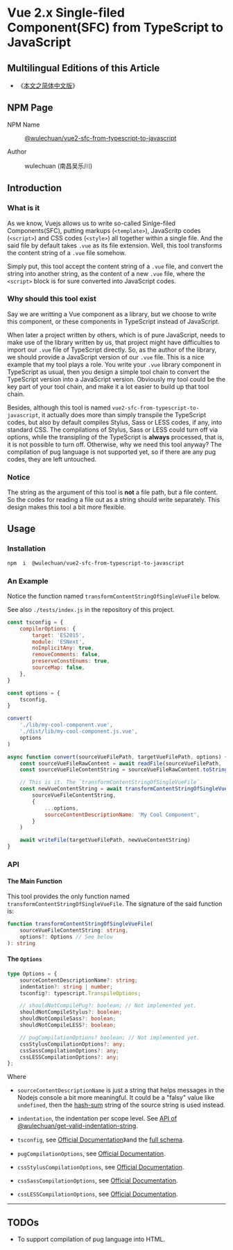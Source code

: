 # Vue 2.x Single-filed Component(SFC) from TypeScript to JavaScript

<link rel="stylesheet" href="./node_modules/@wulechuan/css-stylus-markdown-themes/dist/css/wulechuan-styles-for-html-via-markdown--vscode.default.min.css">



## Multilingual Editions of this Article

- 《[本文之简体中文版](./ReadMe.md)》




## NPM Page

<dl>
<dt>NPM Name</dt>
<dd>

[@wulechuan/vue2-sfc-from-typescript-to-javascript](https://www.npmjs.com/package/@wulechuan/vue2-sfc-from-typescript-to-javascript)

</dd>
<dt>Author</dt>
<dd><p>wulechuan (南昌吴乐川)</p></dd>
</dl>





## Introduction

### What is it

As we know, Vuejs allows us to write so-called Sinlge-filed Components(SFC), putting markups (`<template>`), JavaScritp codes (`<script>`) and CSS codes (`<style>`) all together within a single file. And the said file by default takes `.vue` as its file extension. Well, this tool transforms the content string of a `.vue` file somehow.

Simply put, this tool accept the content string of a `.vue` file, and convert the string into another string, as the content of a new `.vue` file, where the `<script>` block is for sure converted into JavaScript codes.




### Why should this tool exist

Say we are writting a Vue component as a library, but we choose to write this component, or these components in TypeScript instead of JavaScript.

When later a project written by others, which is of pure JavaScript, needs to make use of the library written by us, that project might have difficulties to import our `.vue` file of TypeScript directly. So, as the author of the library, we should provide a JavaScript version of our `.vue` file. This is a nice example that my tool plays a role. You write your `.vue` library component in TypeScript as usual, then you design a simple tool chain to convert the TypeScript version into a JavaScript version. Obviously my tool could be the key part of your tool chain, and make it a lot easier to build up that tool chain.


Besides, although this tool is named `vue2-sfc-from-typescript-to-javascript`, it actually does more than simply transpile the TypeScript codes, but also by default compiles Stylus, Sass or LESS codes, if any, into standard CSS. The compilations of Stylus, Sass or LESS could turn off via options, while the transipling of the TypeScript is **always** processed, that is, it is not possible to turn off. Otherwise, why we need this tool anyway? The compilation of pug language is not supported yet, so if there are any pug codes, they are left untouched.


### Notice

The string as the argument of this tool is **not** a file path, but a file content. So the codes for reading a file out as a string should write separately. This design makes this tool a bit more flexible.






## Usage

### Installation

```sh
npm  i  @wulechuan/vue2-sfc-from-typescript-to-javascript
```


### An Example

Notice the function named `transformContentStringOfSingleVueFile` below.

See also `./tests/index.js` in the repository of this project.

```js
const tsconfig = {
    compilerOptions: {
        target: 'ES2015',
        module: 'ESNext',
        noImplicitAny: true,
        removeComments: false,
        preserveConstEnums: true,
        sourceMap: false,
    },
}

const options = {
    tsconfig,
}

convert(
    './lib/my-cool-component.vue',
    './dist/lib/my-cool-component.js.vue',
    options
)

async function convert(sourceVueFilePath, targetVueFilePath, options) {
    const sourceVueFileRawContent = await readFile(sourceVueFilePath, 'utf8')
    const sourceVueFileContentString = sourceVueFileRawContent.toString()

    // This is it. The `transformContentStringOfSingleVueFile`.
    const newVueContentString = await transformContentStringOfSingleVueFile(
        sourceVueFileContentString,
        {
            ...options,
            sourceContentDescriptionName: 'My Cool Component',
        }
    )

    await writeFile(targetVueFilePath, newVueContentString)
}
```



### API

#### The Main Function

This tool provides the only function named `transformContentStringOfSingleVueFile`. The signature of the said function is:

```ts
function transformContentStringOfSingleVueFile(
    sourceVueFileContentString: string,
    options?: Options // See below
): string
```


#### The `Options`

```ts
type Options = {
    sourceContentDescriptionName?: string;
    indentation?: string | number;
    tsconfig?: typescript.TranspileOptions;

    // shouldNotCompilePug?: boolean; // Not implemented yet.
    shouldNotCompileStylus?: boolean;
    shouldNotCompileSass?: boolean;
    shouldNotCompileLESS?: boolean;

    // pugCompilationOptions? boolean; // Not implemented yet.
    cssStylusCompilationOptions?: any;
    cssSassCompilationOptions?: any;
    cssLESSCompilationOptions?: any;
};
```

Where

-   `sourceContentDescriptionName` is just a string that helps messages in the Nodejs console a bit more meaningful. It could be a "falsy" value like `undefined`, then the [hash-sum](https://www.npmjs.com/package/hash-sum) string of the source string is used instead.

-   `indentation`, the indentation per scope level. See [API of @wulechuan/get-valid-indentation-string](https://github.com/wulechuan/wulechuan-js-get-valid-indentation-string/blob/HEAD/ReadMe.en-US.md#api).

-   `tsconfig`, see [Official Documentation](http://www.typescriptlang.org/docs/handbook/tsconfig-json.html)》and the [full schema](http://json.schemastore.org/tsconfig).

-   `pugCompilationOptions`, see [Official Documentation](https://pugjs.org/api/reference.html#pugcompilesource-options).

-   `cssStylusCompilationOptions`, see [Official Documentation](https://stylus-lang.com/docs/js.html).

-   `cssSassCompilationOptions`, see [Official Documentation](https://sass-lang.com/documentation/js-api#options).

-   `cssLESSCompilationOptions`, see [Official Documentation](http://lesscss.org/usage/#programmatic-usage).





---

## TODOs

-   To support compilation of pug language into HTML.


